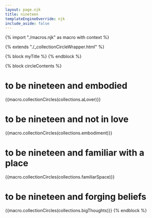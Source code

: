 ```yaml
---
layout: page.njk
title: nineteen
templateEngineOverride: njk
include_aside: false 
---
```

{% import "./macros.njk" as macro with context %}

{% extends "./_collectionCircleWrapper.html" %}

{% block myTitle %}
{% endblock %}

{% block circleContents %}

<h1> to be nineteen and embodied </h1>
{{macro.collectionCircles(collections.aLover)}}

<h1> to be nineteen and not in love </h1>
{{macro.collectionCircles(collections.embodiment)}}

<h1> to be nineteen and familiar with a place </h1>
{{macro.collectionCircles(collections.familiarSpace)}}

<h1> to be nineteen and forging beliefs </h1>
{{macro.collectionCircles(collections.bigThoughts)}}
{% endblock %}